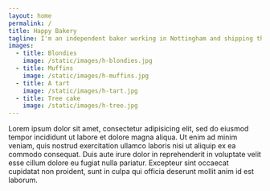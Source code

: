 ```yaml
---
layout: home 
permalink: / 
title: Happy Bakery
tagline: I'm an independent baker working in Nottingham and shipping throughout the UK.
images:
  - title: Blondies 
    image: /static/images/h-blondies.jpg 
  - title: Muffins 
    image: /static/images/h-muffins.jpg 
  - title: A tart 
    image: /static/images/h-tart.jpg 
  - title: Tree cake 
    image: /static/images/h-tree.jpg 
---
```


Lorem ipsum dolor sit amet, consectetur adipisicing elit, sed do eiusmod
tempor incididunt ut labore et dolore magna aliqua. Ut enim ad minim veniam,
quis nostrud exercitation ullamco laboris nisi ut aliquip ex ea commodo
consequat. Duis aute irure dolor in reprehenderit in voluptate velit esse
cillum dolore eu fugiat nulla pariatur. Excepteur sint occaecat cupidatat non
proident, sunt in culpa qui officia deserunt mollit anim id est laborum.